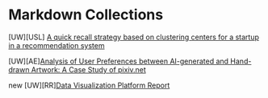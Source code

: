 # Markdown Collections

[UW][USL] [A quick recall strategy based on clustering centers for a startup in a recommendation system](USL_final_paper.md)

[UW][AE][Analysis of User Preferences between AI-generated and Hand-drawn Artwork: A Case Study of pixiv.net](ae_final_paper/ae_final_paper.html)

new
[UW][RR][Data Visualization Platform Report](RR_Report/RR_Report.html)

